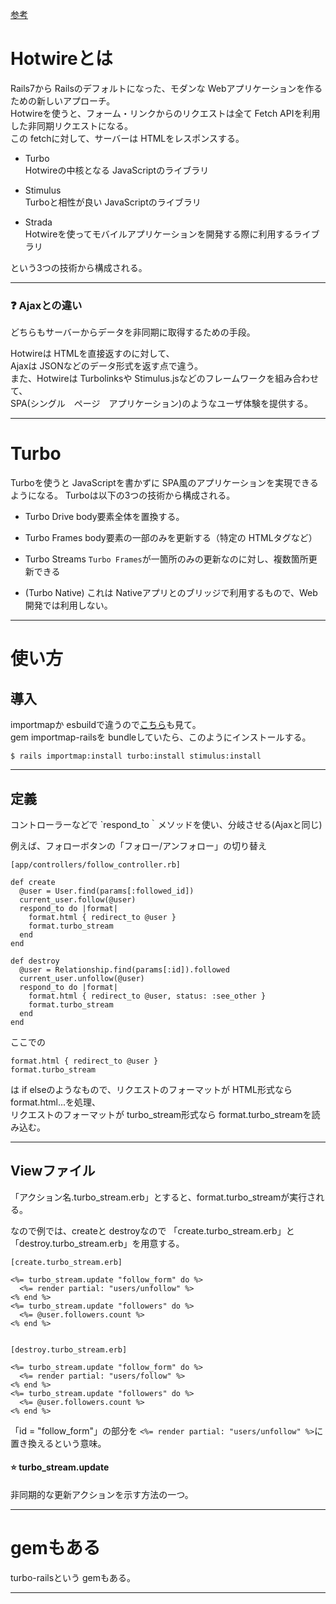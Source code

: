 [参考](https://zenn.dev/shita1112/books/cat-hotwire-turbo/viewer/abstract)  
  
# Hotwireとは
Rails7から Railsのデフォルトになった、モダンな Webアプリケーションを作るための新しいアプローチ。  
Hotwireを使うと、フォーム・リンクからのリクエストは全て Fetch APIを利用した非同期リクエストになる。  
この fetchに対して、サーバーは HTMLをレスポンスする。
  
- Turbo  
Hotwireの中核となる JavaScriptのライブラリ

- Stimulus  
Turboと相性が良い JavaScriptのライブラリ

- Strada  
Hotwireを使ってモバイルアプリケーションを開発する際に利用するライブラリ
  
という3つの技術から構成される。  
***

### ❓ Ajaxとの違い
どちらもサーバーからデータを非同期に取得するための手段。  
  
Hotwireは HTMLを直接返すのに対して、  
Ajaxは JSONなどのデータ形式を返す点で違う。  
また、Hotwireは Turbolinksや Stimulus.jsなどのフレームワークを組み合わせて、    
SPA(シングル　ページ　アプリケーション)のようなユーザ体験を提供する。  
***

# Turbo
Turboを使うと JavaScriptを書かずに SPA風のアプリケーションを実現できるようになる。
Turboは以下の3つの技術から構成される。

- Turbo Drive
body要素全体を置換する。

- Turbo Frames
body要素の一部のみを更新する（特定の HTMLタグなど）

- Turbo Streams
`Turbo Frames`が一箇所のみの更新なのに対し、複数箇所更新できる

- (Turbo Native)
これは Nativeアプリとのブリッジで利用するもので、Web開発では利用しない。
***

# 使い方
## 導入
importmapか esbuildで違うので[こちら](https://github.com/Tarara33/TIL/blob/main/Rails/Rails7%E7%B3%BB%E3%83%A1%E3%83%A2/rails%20new.md#-%E3%81%A7%E3%82%82-rails7%E3%83%81%E3%83%A5%E3%83%BC%E3%83%88%E3%83%AA%E3%82%A2%E3%83%AB%E3%81%A7%E3%81%AF-hotwire%E3%82%92-importmap%E3%81%A7%E3%82%82%E4%BD%BF%E3%81%88%E3%81%9F)も見て。  
gem importmap-railsを bundleしていたら、このようにインストールする。
~~~
$ rails importmap:install turbo:install stimulus:install
~~~
***

## 定義
コントローラーなどで `respond_to｀メソッドを使い、分岐させる(Ajaxと同じ)

例えば、フォローボタンの「フォロー/アンフォロー」の切り替え
~~~
[app/controllers/follow_controller.rb]

def create
  @user = User.find(params[:followed_id])
  current_user.follow(@user)
  respond_to do |format|
    format.html { redirect_to @user }
    format.turbo_stream
  end
end

def destroy
  @user = Relationship.find(params[:id]).followed
  current_user.unfollow(@user)
  respond_to do |format|
    format.html { redirect_to @user, status: :see_other }
    format.turbo_stream
  end
end
~~~

ここでの
~~~
format.html { redirect_to @user }
format.turbo_stream
~~~
は if elseのようなもので、リクエストのフォーマットが HTML形式なら format.html...を処理、  
リクエストのフォーマットが turbo_stream形式なら format.turbo_streamを読み込む。
***

##  Viewファイル
「アクション名.turbo_stream.erb」とすると、format.turbo_streamが実行される。

なので例では、createと destroyなので
「create.turbo_stream.erb」と「destroy.turbo_stream.erb」を用意する。
~~~
[create.turbo_stream.erb]

<%= turbo_stream.update "follow_form" do %>
  <%= render partial: "users/unfollow" %>
<% end %>
<%= turbo_stream.update "followers" do %>
  <%= @user.followers.count %>
<% end %>


[destroy.turbo_stream.erb]

<%= turbo_stream.update "follow_form" do %>
  <%= render partial: "users/follow" %>
<% end %>
<%= turbo_stream.update "followers" do %>
  <%= @user.followers.count %>
<% end %>
~~~
「id = "follow_form"」の部分を `<%= render partial: "users/unfollow" %>`に置き換えるという意味。
  
#### ⭐️ turbo_stream.update
非同期的な更新アクションを示す方法の一つ。
***

# gemもある
turbo-railsという gemもある。
***
